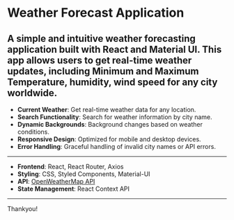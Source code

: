 # Weather Forecast Application

A simple and intuitive weather forecasting application built with React and Material UI. This app allows users to get real-time weather updates, 
including Minimum and Maximum Temperature, humidity, wind speed for any city worldwide.
---
- **Current Weather**: Get real-time weather data for any location.
- **Search Functionality**: Search for weather information by city name.
- **Dynamic Backgrounds**: Background changes based on weather conditions.
- **Responsive Design**: Optimized for mobile and desktop devices.
- **Error Handling**: Graceful handling of invalid city names or API errors.
---
- **Frontend**: React, React Router, Axios
- **Styling**: CSS, Styled Components, Material-UI
- **API**: [OpenWeatherMap API](https://openweathermap.org/api)
- **State Management**: React Context API
---
Thankyou!
